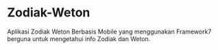 # Zodiak-Weton
Aplikasi Zodiak Weton Berbasis Mobile yang menggunakan Framework7 berguna untuk mengetahui info Zodiak dan Weton.
